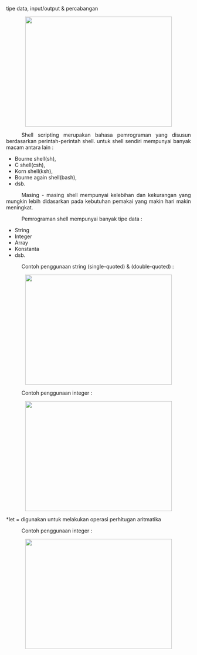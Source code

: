 tipe data, input/output & percabangan

<p align="center"><img src="https://i.imgur.com/Pc85SYF.jpg" width=400 height=300></p>
<p align=justify>&emsp;&emsp;&emsp;Shell scripting merupakan bahasa pemrograman yang disusun berdasarkan perintah-perintah shell. untuk shell sendiri mempunyai banyak macam antara lain :</p>

- Bourne shell(sh),
- C shell(csh),
- Korn shell(ksh),
- Bourne again shell(bash),
- dsb.

<p align=justify>&emsp;&emsp;&emsp;Masing - masing shell mempunyai kelebihan dan kekurangan yang mungkin lebih didasarkan pada kebutuhan pemakai yang makin hari makin meningkat.</p>
<p align=justify>&emsp;&emsp;&emsp;Pemrograman shell mempunyai banyak tipe data :</p>

- String
- Integer
- Array
- Konstanta
- dsb.
<p align=justify>&emsp;&emsp;&emsp;Contoh penggunaan string (single-quoted) & (double-quoted) :
<p align="center"><img src="https://i.imgur.com/LaMFtno.jpg" width=400 height=300></p>
<p align=justify>&emsp;&emsp;&emsp;Contoh penggunaan integer :
<p align="center"><img src="https://i.imgur.com/PDAHr6c.jpg" width=400 height=300></p>
<p font-size="10px">*let = digunakan untuk melakukan operasi perhitugan aritmatika</p>
<p align=justify>&emsp;&emsp;&emsp;Contoh penggunaan integer :
<p align="center"><img src="https://i.imgur.com/AFJVtU2.jpg" width=400 height=300></p>

